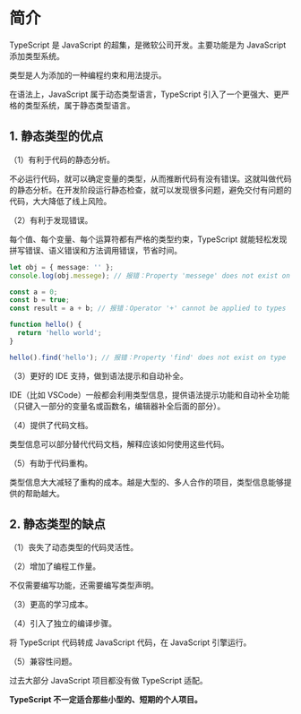 # 简介

TypeScript 是 JavaScript 的超集，是微软公司开发。主要功能是为 JavaScript 添加类型系统。

类型是人为添加的一种编程约束和用法提示。

在语法上，JavaScript 属于动态类型语言，TypeScript 引入了一个更强大、更严格的类型系统，属于静态类型语言。

## 1. 静态类型的优点

（1）有利于代码的静态分析。

不必运行代码，就可以确定变量的类型，从而推断代码有没有错误。这就叫做代码的静态分析。在开发阶段运行静态检查，就可以发现很多问题，避免交付有问题的代码，大大降低了线上风险。

（2）有利于发现错误。

每个值、每个变量、每个运算符都有严格的类型约束，TypeScript 就能轻松发现拼写错误、语义错误和方法调用错误，节省时间。

```typescript
let obj = { message: '' };
console.log(obj.messege); // 报错：Property 'messege' does not exist on type '{ message: string; }'. Did you mean 'message'?
```

```typescript
const a = 0;
const b = true;
const result = a + b; // 报错：Operator '+' cannot be applied to types 'number' and 'boolean'.
```

```typescript
function hello() {
  return 'hello world';
}

hello().find('hello'); // 报错：Property 'find' does not exist on type 'string'.
```

（3）更好的 IDE 支持，做到语法提示和自动补全。

IDE（比如 VSCode）一般都会利用类型信息，提供语法提示功能和自动补全功能（只键入一部分的变量名或函数名，编辑器补全后面的部分）。

（4）提供了代码文档。

类型信息可以部分替代代码文档，解释应该如何使用这些代码。

（5）有助于代码重构。

类型信息大大减轻了重构的成本。越是大型的、多人合作的项目，类型信息能够提供的帮助越大。

## 2. 静态类型的缺点

（1）丧失了动态类型的代码灵活性。

（2）增加了编程工作量。

不仅需要编写功能，还需要编写类型声明。

（3）更高的学习成本。

（4）引入了独立的编译步骤。

将 TypeScript 代码转成 JavaScript 代码，在 JavaScript 引擎运行。

（5）兼容性问题。

过去大部分 JavaScript 项目都没有做 TypeScript 适配。

**TypeScript 不一定适合那些小型的、短期的个人项目。**

